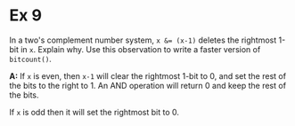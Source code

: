 # Ex 9 

In a two's complement number system, `x &= (x-1)` deletes the rightmost 1-bit in `x`. Explain why. Use this observation to write a faster version of `bitcount()`.


__A:__ If `x` is even, then `x-1` will clear the rightmost 1-bit to 0, and set the rest of the bits to the right to 1. An AND operation will return 0 and keep the rest of the bits.

If `x` is odd then it will set the rightmost bit to 0. 
